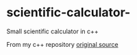 # scientific-calculator-
Small scientific calculator in c++

From my c++ repository 
[original source](https://github.com/Hackbot142/cpp-progress/blob/master/progress/scientific-calculator.cpp)
